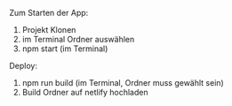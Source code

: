 Zum Starten der App:
1. Projekt Klonen
2. im Terminal Ordner auswählen
3. npm start (im Terminal)

Deploy: 
1. npm run build (im Terminal, Ordner muss gewählt sein)
2. Build Ordner auf netlify hochladen

